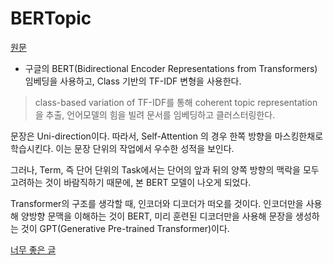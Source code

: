 # BERTopic

[원문](https://arxiv.org/pdf/1810.04805)

- 구글의 BERT(Bidirectional Encoder Representations from Transformers) 임베딩을 사용하고, Class 기반의 TF-IDF 변형을 사용한다.

> class-based variation of TF-IDF를 통해 coherent topic representation을 추출, 언어모델의 힘을 빌려 문서를 임베딩하고 클러스터링한다.

문장은 Uni-direction이다. 따라서, Self-Attention 의 경우 한쪽 방향을 마스킹한채로 학습시킨다. 이는 문장 단위의 작업에서 우수한 성적을 보인다.

그러나, Term, 즉 단어 단위의 Task에서는 단어의 앞과 뒤의 양쪽 방향의 맥락을 모두 고려하는 것이 바람직하기 때문에, 본 BERT 모델이 나오게 되었다.

Transformer의 구조를 생각할 때, 인코더와 디코더가 떠오를 것이다. 인코더만을 사용해 양방향 문맥을 이해하는 것이 BERT, 미리 훈련된 디코더만을 사용해 문장을 생성하는 것이 GPT(Generative Pre-trained Transformer)이다.

[너무 좋은 글](https://medium.com/@hugmanskj/%EA%B0%80%EC%9E%A5-%EC%84%B1%EA%B3%B5%EC%A0%81%EC%9D%B8-%ED%8A%B8%EB%9E%9C%EC%8A%A4%ED%8F%AC%EB%A8%B8%EC%9D%98-%EB%B3%80%ED%98%95-bert%EC%99%80-gpt-%EC%86%8C%EA%B0%9C-0b18fb7e563b)
